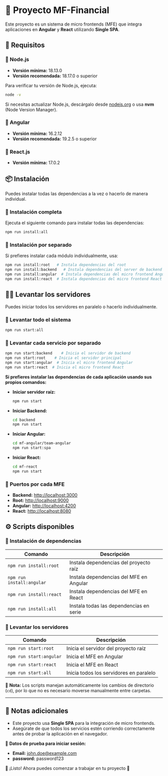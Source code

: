# 📌 Proyecto MF-Financial

Este proyecto es un sistema de micro frontends (MFE) que integra aplicaciones en **Angular** y **React** utilizando **Single SPA**.

## 🚀 Requisitos

### 🔹 Node.js
- **Versión mínima:** 18.13.0
- **Versión recomendada:** 18.17.0 o superior

Para verificar tu versión de Node.js, ejecuta:
```sh
node -v
```
Si necesitas actualizar Node.js, descárgalo desde [nodejs.org](https://nodejs.org/) o usa **nvm** (Node Version Manager).

### 🔹 Angular
- **Versión mínima:** 16.2.12
- **Versión recomendada:** 19.2.5 o superior

### 🔹 React.js
- **Versión mínima:** 17.0.2

## 📦 Instalación

Puedes instalar todas las dependencias a la vez o hacerlo de manera individual.

### 🔹 Instalación completa
Ejecuta el siguiente comando para instalar todas las dependencias:
```sh
npm run install:all
```

### 🔹 Instalación por separado
Si prefieres instalar cada módulo individualmente, usa:
```sh
npm run install:root   # Instala dependencias del root
npm run install:backend   # Instala dependencias del server de backend
npm run install:angular  # Instala dependencias del micro frontend Angular
npm run install:react  # Instala dependencias del micro frontend React
```

## 🏃‍♂️ Levantar los servidores

Puedes iniciar todos los servidores en paralelo o hacerlo individualmente.

### 🔹 Levantar todo el sistema
```sh
npm run start:all
```

### 🔹 Levantar cada servicio por separado
```sh
npm run start:backend    # Inicia el servidor de backend
npm run start:root    # Inicia el servidor principal
npm run start:angular  # Inicia el micro frontend Angular
npm run start:react  # Inicia el micro frontend React
```

**Si prefieres instalar las dependencias de cada aplicación usando sus propios comandos:**
- **Iniciar servidor raíz:**
  ```sh
  npm run start
  ```
- **Iniciar Backend:**
  ```sh
  cd backend
  npm run start
  ```
- **Iniciar Angular:**
  ```sh
  cd mf-angular/team-angular
  npm run start:spa
  ```
- **Iniciar React:**
  ```sh
  cd mf-react
  npm run start
  ```
  
### 🔹 Puertos por cada MFE
- **Backend:** [http://localhost:3000](http://localhost:3000)
- **Root:** [http://localhost:9000](http://localhost:9000)
- **Angular:** [http://localhost:4200](http://localhost:4200)
- **React:** [http://localhost:8080](http://localhost:8080)

## ⚙️ Scripts disponibles

### 📌 Instalación de dependencias
| Comando              | Descripción |
|----------------------|-------------|
| `npm run install:root`   | Instala dependencias del proyecto raíz |
| `npm run install:angular` | Instala dependencias del MFE en Angular |
| `npm run install:react`   | Instala dependencias del MFE en React |
| `npm run install:all`     | Instala todas las dependencias en serie |

### 📌 Levantar los servidores
| Comando              | Descripción |
|----------------------|-------------|
| `npm run start:root`    | Inicia el servidor del proyecto raíz |
| `npm run start:angular` | Inicia el MFE en Angular |
| `npm run start:react`   | Inicia el MFE en React |
| `npm run start:all`     | Inicia todos los servidores en paralelo |

📌 **Nota:** Los scripts manejan automáticamente los cambios de directorio (`cd`), por lo que no es necesario moverse manualmente entre carpetas.

---

## 📄 Notas adicionales
- Este proyecto usa **Single SPA** para la integración de micro frontends.
- Asegúrate de que todos los servicios estén corriendo correctamente antes de probar la aplicación en el navegador.


📌 **Datos de prueba para iniciar sesión:** 

- **Email:** john.doe@example.com
- **password:** password123


📌 ¡Listo! Ahora puedes comenzar a trabajar en tu proyecto 🎉

